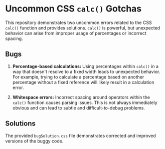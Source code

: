 # Uncommon CSS `calc()` Gotchas

This repository demonstrates two uncommon errors related to the CSS `calc()` function and provides solutions.  `calc()` is powerful, but unexpected behavior can arise from improper usage of percentages or incorrect spacing.

## Bugs

1. **Percentage-based calculations:** Using percentages within `calc()` in a way that doesn't resolve to a fixed width leads to unexpected behavior.  For example, trying to calculate a percentage based on another percentage without a fixed reference will likely result in a calculation error.

2. **Whitespace errors:** Incorrect spacing around operators within the `calc()` function causes parsing issues. This is not always immediately obvious and can lead to subtle and difficult-to-debug problems.

## Solutions

The provided `bugSolution.css` file demonstrates corrected and improved versions of the buggy code.